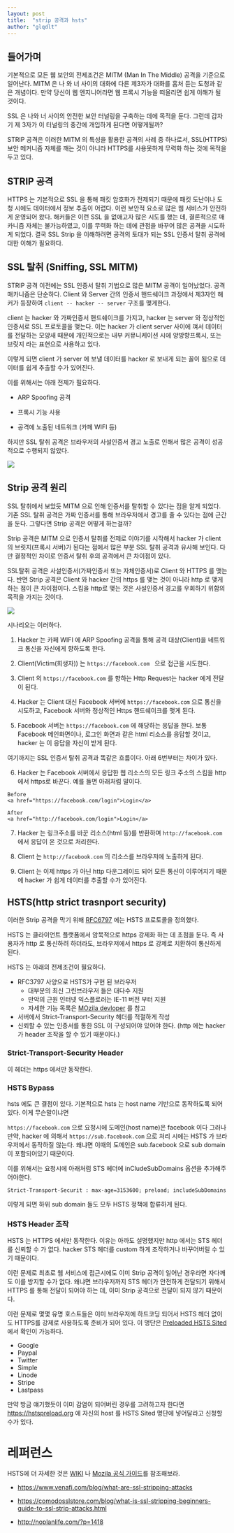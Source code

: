 ```yaml
---
layout: post
title:  "strip 공격과 hsts"
author: "glqdlt"
---
```



## 들어가며

기본적으로 모든 웹 보안의 전제조건은 MITM (Man In The Middle) 공격을 기준으로 일어난다. MITM 은 나 와 너 사이의 대화에 다른 제3자가 대화를 훔처 듣는 도청과 같은 개념이다. 만약 당신이 웹 엔지니어라면 웹 프록시 기능을 떠올리면 쉽게 이해가 될 것이다.

SSL 은 나와 너 사이의 안전한 보안 터널링을 구축하는 데에 목적을 둔다. 그런데 갑자기 제 3자가 이 터널링의 중간에 개입하게 된다면 어떻게될까? 

STRIP 공격은 이러한 MITM 의 특성을 활용한 공격의 사례 중 하나로서, SSL(HTTPS) 보안 메커니즘 자체를 깨는 것이 아니라 HTTPS를 사용못하게 무력화 하는 것에 목적을 두고 있다.

## STRIP 공격


HTTPS 는 기본적으로 SSL 을 통해 패킷 암호화가 전제되기 때문에 패킷 도난이나 도청 시에도 데이터에서 정보 추출이 어렵다. 이런 보안적 요소로 많은 웹 서비스가 안전하게 운영되어 왔다. 해커들은 이런 SSL 을 없애고자 많은 시도를 했는 데, 결론적으로 매카니즘 자체는 불가능하였고, 이를 무력화 하는 데에 관점을 바꾸어 많은 공격을 시도하게 되었다. 결국  SSL Strip 을 이해하려면 공격의 토대가 되는 SSL 인증서 탈취 공격에 대한 이해가 필요하다.

## SSL 탈취 (Sniffing, SSL MITM)

STRIP 공격 이전에는 SSL 인증서 탈취 기법으로 많은 MITM 공격이 일어났었다. 공격 매카니즘은 단순하다. Client 와 Server 간의 인증서 핸드쉐이크 과정에서 제3자인 해커가 등장하여  ``` client -- hacker -- server ``` 구조를 맺게한다. 

client 는 hacker 와 가짜인증서 핸드쉐이크를 가지고, hacker 는 server 와 정상적인 인증서로 SSL 프로토콜을 맺는다. 이는 hacker 가 client server 사이에 껴서 데이터를 전달하는 모양새 때문에 개인적으로는 내부 커뮤니케이션 시에 양방향프록시, 또는 브릿지 라는 표현으로 사용하고 있다.

이렇게 되면 client 가 server 에 보낼 데이터를 hacker 로 보내게 되는 꼴이 됨으로 데이터를 쉽게 추출할 수가 있어진다.

이를 위해서는 아래 전제가 필요하다.

- ARP Spoofing 공격

- 프록시 기능 사용

- 공격에 노출된 네트워크 (카페 WIFI 등)

하지만 SSL 탈취 공격은 브라우저의 사설인증서 경고 노출로 인해서 많은 공격이 성공적으로 수행되지 않았다.

<img src="https://img1.daumcdn.net/thumb/R1280x0/?scode=mtistory2&fname=http%3A%2F%2Fcfile22.uf.tistory.com%2Fimage%2F99A837395AC17F56265B00"/>



## Strip 공격 원리

SSL 탈취에서 보았듯 MITM 으로 인해 인증서를 탈취할 수 있다는 점을 알게 되었다. 기존 SSL 탈취 공격은 가짜 인증서를 통해 브라우저에서 경고를 줄 수 있다는 점에 근간을 둔다. 그렇다면 Strip 공격은 어떻게 하는걸까?

Strip 공격은 MITM 으로 인증서 탈취를 전제로 이야기를 시작해서 hacker 가 client 의 브릿지(프록시 서버)가 된다는 점에서 많은 부분  SSL 탈취 공격과 유사해 보인다. 다만 결정적인 차이로 인증서 탈취 후의 공격에서 큰 차이점이 있다. 

SSL탈취 공격은 사설인증서(가짜인증서 또는 자체인증서)로 Client 와 HTTPS 를 맺는다.  반면 Strip 공격은 Client 와 hacker 간의 https 를 맺는 것이 아니라 http 로 맺게 하는 점이 큰 차이점이다. 스킴을 http로 맺는 것은 사설인증서 경고를 우회하기 위함의 목적을 가지는 것이다.

<img src="https://www.venafi.com/sites/default/files/content/body/ssl-strip-2.png"/>

시나리오는 이러하다.

1. Hacker 는 카페 WIFI 에 ARP Spoofing 공격을 통해 공격 대상(Client)을 네트워크 통신을 자신에게 향하도록 한다.

2. Client(Victim(희생자)) 는 ```https://facebook.com ``` 으로 접근을 시도한다.

3. Client 의 ```https://facebook.com``` 를 향하는 Http Request는 hacker 에게 전달이 된다.

4. Hacker 는 Client 대신 Facebook 서버에 ```https://facebook.com``` 으로 통신을 시도하고, Facebook 서버와 정상적인 Https 핸드쉐이크를 맺게 된다.

5. Facebook 서버는 ```https://facebook.com``` 에 해당하는 응답을 한다. 보통 Facebook 메인화면이나, 로그인 화면과 같은 html 리소스를 응답할 것이고, hacker 는 이 응답을 자신이 받게 된다.

여기까지는 SSL 인증서 탈취 공격과 똑같은 흐름이다. 아래 6번부터는 차이가 있다.

6. Hacker 는 Facebook 서버에서 응답한 웹 리소스의 모든 링크 주소의 스킴을 http 에서 https로 바꾼다. 예를 들면 아래처럼 말이다.

```
Before
<a href="https://facebook.com/login">Login</a>

After
<a href="http://facebook.com/login">Login</a>

```

7. Hacker 는 링크주소를 바꾼 리소스(html 등)를 반환하며 ```http://facebook.com``` 에서 응답이 온 것으로 처리한다.

8. Client 는 ```http://facebook.com``` 의 리소스를 브라우저에 노출하게 된다.

9. Client 는 이제 https 가 아닌 http 다운그레이드 되어 모든 통신이 이루어지기 때문에 hacker 가 쉽게 데이터를 추출할 수가 있어진다.


## HSTS(http strict trasnport security)

이러한 Strip 공격을 막기 위해 [RFC6797](https://tools.ietf.org/html/rfc6797) 에는 HSTS 프로토콜을 정의했다.

HSTS 는 클라이언트 플랫폼에서 암묵적으로 https 강제화 하는 데 초점을 둔다. 즉 사용자가 http 로 통신하려 하더라도, 브라우저에서 https 로 강제로 치환하여 통신하게 된다. 

HSTS 는 아래의 전제조건이 필요하다.
- RFC3797 사양으로 HSTS가 구현 된 브라우저
    - 대부분의 최신 그린브라우저 들은 대다수 지원
    - 만악의 근원 인터넷 익스플로러는 IE-11 버전 부터 지원
    - 자세한 기능 목록은 [MOzila devloper](https://developer.mozilla.org/ko/docs/Web/HTTP/Headers/Strict-Transport-Security#Preloading_Strict_Transport_Security) 를 참고
- 서버에서 Strict-Transport-Security 헤더를 적절하게 작성
- 신뢰할 수 있는 인증서를 통한 SSL 이 구성되어야 있어야 한다. (http 에는 hacker 가 header 조작을 할 수 있기 때문이다.)

### Strict-Transport-Security Header

이 헤더는 https 에서만 동작한다.


### HSTS Bypass

hsts 에도 큰 결점이 있다. 기본적으로 hsts 는 host name 기반으로 동작하도록 되어 있다. 이게 무슨말이냐면

```https://facebook.com``` 으로 요청시에 도메인(host name)은 facebook 이다 그러나 만약, hacker 에 의해서 ```https://sub.facebook.com``` 으로 처리 시에는 HSTS 가 브라우저에서 동작하질 않는다. 왜냐면 이때의 도메인은 sub.facebook 으로 sub domain 이 포함되어있기 때문이다.

이를 위해서는 요청시에 아래처럼 STS 헤더에 inCludeSubDomains 옵션을 추가해주어야한다.

```
Strict-Transport-Securit : max-age=3153600; preload; includeSubDomains
```

이렇게 되면 하위 sub domain 들도 모두 HSTS 정책에 합류하게 된다.

### HSTS Header 조작

HSTS 는 HTTPS 에서만 동작한다. 이유는 아까도 설명했지만 http 에서는 STS 헤더를 신뢰할 수 가 없다. hacker STS 헤더를 custom 하게 조작하거나 바꾸어버릴 수 있기 때문이다. 

이런 문제로 최초로 웹 서비스에 접근시에도 이미 Strip 공격이 일어난 경우라면 자다깨도 이를 방지할 수가 없다. 왜냐면 브라우저까지 STS 헤더가 안전하게 전달되기 위해서 HTTPS 를 통해 전달이 되어야 하는 데, 이미 Strip 공격으로 전달이 되지 않기 때문이다.

이런 문제로 몇몇 유명 호스트들은 이미 브라우저에 하드코딩 되어서 HSTS 헤더 없이도 HTTPS를 강제로 사용하도록 준비가 되어 있다. 이 명단은 [Preloaded HSTS Sited](https://www.chromium.org/hsts) 에서 확인이 가능하다.

- Google
- Paypal
- Twitter
- Simple
- Linode
- Stripe
- Lastpass


만약 방금 얘기했듯이 이미 감염이 되어버린 경우를 고려하고자 한다면 https://hstspreload.org 에 자신의 host 를 HSTS Sited 명단에 넣어달라고 신청할 수가 있다.




# 레퍼런스

HSTS에 더 자세한 것은 [WIKI](https://en.wikipedia.org/wiki/HTTP_Strict_Transport_Security) 나 [Mozila 공식 가이드](https://developer.mozilla.org/ko/docs/Web/HTTP/Headers/Strict-Transport-Security#Preloading_Strict_Transport_Security)를 참조해보라.


- https://www.venafi.com/blog/what-are-ssl-stripping-attacks

- https://comodosslstore.com/blog/what-is-ssl-stripping-beginners-guide-to-ssl-strip-attacks.html

- http://noplanlife.com/?p=1418